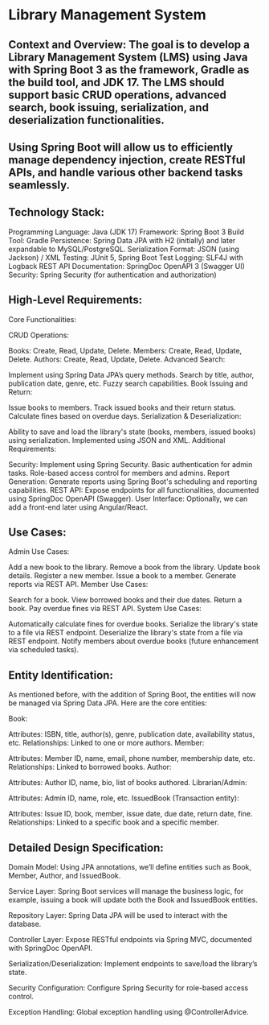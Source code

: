# Library Management System
## Context and Overview: The goal is to develop a Library Management System (LMS) using Java with Spring Boot 3 as the framework, Gradle as the build tool, and JDK 17. The LMS should support basic CRUD operations, advanced search, book issuing, serialization, and deserialization functionalities.

## Using Spring Boot will allow us to efficiently manage dependency injection, create RESTful APIs, and handle various other backend tasks seamlessly.

## Technology Stack:
Programming Language: Java (JDK 17)
Framework: Spring Boot 3
Build Tool: Gradle
Persistence: Spring Data JPA with H2 (initially) and later expandable to MySQL/PostgreSQL.
Serialization Format: JSON (using Jackson) / XML
Testing: JUnit 5, Spring Boot Test
Logging: SLF4J with Logback
REST API Documentation: SpringDoc OpenAPI 3 (Swagger UI)
Security: Spring Security (for authentication and authorization)

## High-Level Requirements:
Core Functionalities:

CRUD Operations:

Books: Create, Read, Update, Delete.
Members: Create, Read, Update, Delete.
Authors: Create, Read, Update, Delete.
Advanced Search:

Implement using Spring Data JPA’s query methods.
Search by title, author, publication date, genre, etc.
Fuzzy search capabilities.
Book Issuing and Return:

Issue books to members.
Track issued books and their return status.
Calculate fines based on overdue days.
Serialization & Deserialization:

Ability to save and load the library's state (books, members, issued books) using serialization.
Implemented using JSON and XML.
Additional Requirements:

Security: Implement using Spring Security.
Basic authentication for admin tasks.
Role-based access control for members and admins.
Report Generation: Generate reports using Spring Boot's scheduling and reporting capabilities.
REST API: Expose endpoints for all functionalities, documented using SpringDoc OpenAPI (Swagger).
User Interface: Optionally, we can add a front-end later using Angular/React.

## Use Cases:
Admin Use Cases:

Add a new book to the library.
Remove a book from the library.
Update book details.
Register a new member.
Issue a book to a member.
Generate reports via REST API.
Member Use Cases:

Search for a book.
View borrowed books and their due dates.
Return a book.
Pay overdue fines via REST API.
System Use Cases:

Automatically calculate fines for overdue books.
Serialize the library's state to a file via REST endpoint.
Deserialize the library's state from a file via REST endpoint.
Notify members about overdue books (future enhancement via scheduled tasks).

## Entity Identification:
As mentioned before, with the addition of Spring Boot, the entities will now be managed via Spring Data JPA. Here are the core entities:

Book:

Attributes: ISBN, title, author(s), genre, publication date, availability status, etc.
Relationships: Linked to one or more authors.
Member:

Attributes: Member ID, name, email, phone number, membership date, etc.
Relationships: Linked to borrowed books.
Author:

Attributes: Author ID, name, bio, list of books authored.
Librarian/Admin:

Attributes: Admin ID, name, role, etc.
IssuedBook (Transaction entity):

Attributes: Issue ID, book, member, issue date, due date, return date, fine.
Relationships: Linked to a specific book and a specific member.

## Detailed Design Specification:
Domain Model: Using JPA annotations, we’ll define entities such as Book, Member, Author, and IssuedBook.

Service Layer: Spring Boot services will manage the business logic, for example, issuing a book will update both the Book and IssuedBook entities.

Repository Layer: Spring Data JPA will be used to interact with the database.

Controller Layer: Expose RESTful endpoints via Spring MVC, documented with SpringDoc OpenAPI.

Serialization/Deserialization: Implement endpoints to save/load the library’s state.

Security Configuration: Configure Spring Security for role-based access control.

Exception Handling: Global exception handling using @ControllerAdvice.